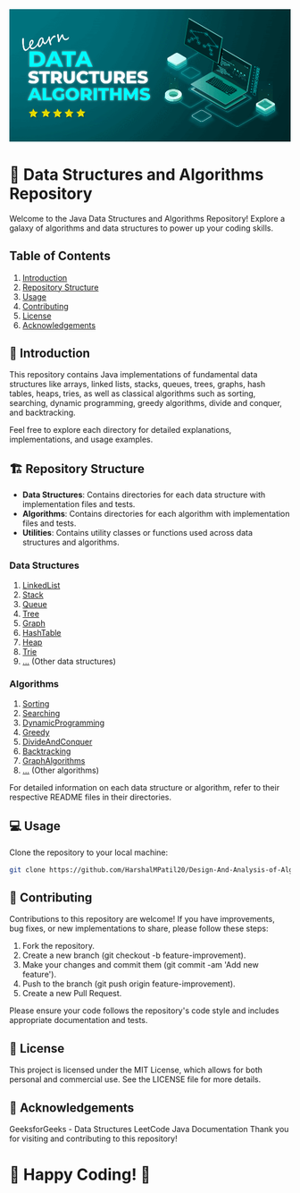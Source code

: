 
<img src="src/Learn-Data-Structures-and-Algorithms-Easily.gif" />

# 🚀 Data Structures and Algorithms Repository

Welcome to the Java Data Structures and Algorithms Repository! Explore a galaxy of algorithms and data structures to power up your coding skills.

## Table of Contents
1. [Introduction](#introduction)
2. [Repository Structure](#repository-structure)
3. [Usage](#usage)
4. [Contributing](#contributing)
5. [License](#license)
6. [Acknowledgements](#acknowledgements)

## 🌟 Introduction
This repository contains Java implementations of fundamental data structures like arrays, linked lists, stacks, queues, trees, graphs, hash tables, heaps, tries, as well as classical algorithms such as sorting, searching, dynamic programming, greedy algorithms, divide and conquer, and backtracking.

Feel free to explore each directory for detailed explanations, implementations, and usage examples.

## 🏗️ Repository Structure
- **Data Structures**: Contains directories for each data structure with implementation files and tests.
- **Algorithms**: Contains directories for each algorithm with implementation files and tests.
- **Utilities**: Contains utility classes or functions used across data structures and algorithms.

### Data Structures

1. [LinkedList](./DataStructures/LinkedList/README.md)
2. [Stack](./DataStructures/Stack/README.md)
3. [Queue](./DataStructures/Queue/README.md)
4. [Tree](./DataStructures/Tree/README.md)
5. [Graph](./DataStructures/Graph/README.md)
6. [HashTable](./DataStructures/HashTable/README.md)
7. [Heap](./DataStructures/Heap/README.md)
8. [Trie](./DataStructures/Trie/README.md)
9. [...](./DataStructures/README.md) (Other data structures)

### Algorithms

1. [Sorting](./Algorithms/Sorting/README.md)
2. [Searching](./Algorithms/Searching/README.md)
3. [DynamicProgramming](./Algorithms/DynamicProgramming/README.md)
4. [Greedy](./Algorithms/Greedy/README.md)
5. [DivideAndConquer](./Algorithms/DivideAndConquer/README.md)
6. [Backtracking](./Algorithms/Backtracking/README.md)
7. [GraphAlgorithms](./Algorithms/GraphAlgorithms/README.md)
8. [...](./Algorithms/README.md) (Other algorithms)

For detailed information on each data structure or algorithm, refer to their respective README files in their directories.

## 💻 Usage
Clone the repository to your local machine:
   ```bash
   git clone https://github.com/HarshalMPatil20/Design-And-Analysis-of-Algorithms.git
  ```
## 🤝 Contributing
Contributions to this repository are welcome! If you have improvements, bug fixes, or new implementations to share, please follow these steps:

1. Fork the repository.
2. Create a new branch (git checkout -b feature-improvement).
3. Make your changes and commit them (git commit -am 'Add new feature').
4. Push to the branch (git push origin feature-improvement).
5. Create a new Pull Request.

Please ensure your code follows the repository's code style and includes appropriate documentation and tests.

## 📜 License
This project is licensed under the MIT License, which allows for both personal and commercial use. See the LICENSE file for more details.

## 🙏 Acknowledgements
GeeksforGeeks - Data Structures
LeetCode
Java Documentation
Thank you for visiting and contributing to this repository!

# 🚀 Happy Coding! 🌟



